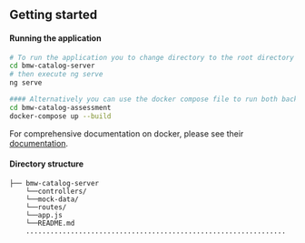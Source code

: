 Getting started
----------------------------------

#### Running the application
```bash
# To run the application you to change directory to the root directory of the application
cd bmw-catalog-server
# then execute ng serve 
ng serve 

#### Alternatively you can use the docker compose file to run both backend and frontend with command below.
cd bmw-catalog-assessment
docker-compose up --build

```

For comprehensive documentation on docker, please see their [documentation](https://docs.docker.com/compose/).

#### Directory structure
```
├── bmw-catalog-server
    └──controllers/
    └──mock-data/
    └──routes/
    └──app.js
    └──README.md
    ................................................................
```

